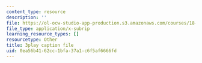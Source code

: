 ```yaml
---
content_type: resource
description: ''
file: https://ol-ocw-studio-app-production.s3.amazonaws.com/courses/18-065-matrix-methods-in-data-analysis-signal-processing-and-machine-learning-spring-2018/0ea56b4162cc1bfa37a1c6f5af6666fd_2K7CvGnebO0.srt
file_type: application/x-subrip
learning_resource_types: []
resourcetype: Other
title: 3play caption file
uid: 0ea56b41-62cc-1bfa-37a1-c6f5af6666fd
---
```

